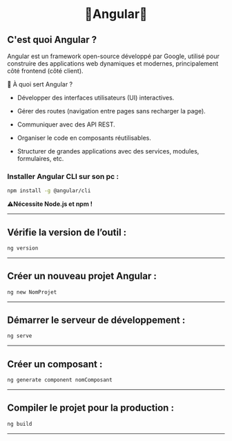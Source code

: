 <h1 align="center">🔺Angular🔺</h1>

## C'est quoi Angular ?
Angular est un framework open-source développé par Google, utilisé pour construire des applications web dynamiques et modernes, principalement côté frontend (côté client).

🔧 À quoi sert Angular ?
- Développer des interfaces utilisateurs (UI) interactives.

- Gérer des routes (navigation entre pages sans recharger la page).

- Communiquer avec des API REST.

- Organiser le code en composants réutilisables.

- Structurer de grandes applications avec des services, modules, formulaires, etc.

### Installer Angular CLI sur son pc :
```bash
npm install -g @angular/cli
```
⚠️**Nécessite Node.js et npm !**

---

## Vérifie la version de l’outil :
```bash
ng version
```
---

## Créer un nouveau projet Angular :
```bash
ng new NomProjet
```
---

## Démarrer le serveur de développement :
```bash
ng serve
```
---

## Créer un composant :
```bash
ng generate component nomComposant
```
---

## Compiler le projet pour la production :
```bash
ng build
```
---
